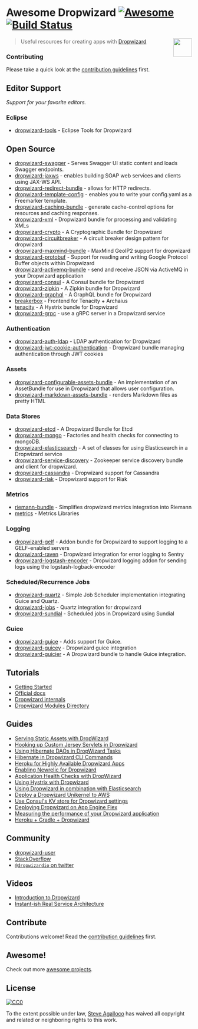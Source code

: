 # Awesome Dropwizard [![Awesome](https://cdn.rawgit.com/sindresorhus/awesome/d7305f38d29fed78fa85652e3a63e154dd8e8829/media/badge.svg)][awesome] [![Build Status](https://img.shields.io/travis/stve/awesome-dropwizard.svg)][travis]

[<img src="https://cdn.rawgit.com/stve/awesome-dropwizard/master/dropwizard-hat.png" align="right" width="50">][dropwizard]

[awesome]: https://github.com/sindresorhus/awesome
[travis]: https://travis-ci.org/stve/awesome-dropwizard
[dropwizard]: http://www.dropwizard.io

> Useful resources for creating apps with [Dropwizard](http://www.dropwizard.io)

### Contributing

Please take a quick look at the [contribution guidelines](CONTRIBUTING.md) first.

## Editor Support

*Support for your favorite editors.*

### Eclipse

* [dropwizard-tools](https://github.com/Tasktop/dropwizard-tools) - Eclipse Tools for Dropwizard

## Open Source

* [dropwizard-swagger](https://github.com/smoketurner/dropwizard-swagger) - Serves Swagger UI static content and loads Swagger endpoints.
* [dropwizard-jaxws](https://github.com/roskart/dropwizard-jaxws) - enables building SOAP web services and clients using JAX-WS API.
* [dropwizard-redirect-bundle](https://github.com/bazaarvoice/dropwizard-redirect-bundle) - allows for HTTP redirects.
* [dropwizard-template-config](https://github.com/tkrille/dropwizard-template-config) - enables you to write your config.yaml as a Freemarker template.
* [dropwizard-caching-bundle](https://github.com/bazaarvoice/dropwizard-caching-bundle) - generate cache-control options for resources and caching responses.
* [dropwizard-xml](https://github.com/yunspace/dropwizard-xml) - Dropwizard bundle for processing and validating XMLs
* [dropwizard-crypto](https://github.com/meltmedia/dropwizard-crypto) - A Cryptographic Bundle for Dropwizard
* [dropwizard-circuitbreaker](https://github.com/mtakaki/dropwizard-circuitbreaker) - A circuit breaker design pattern for dropwizard
* [dropwizard-maxmind-bundle](https://github.com/phaneesh/dropwizard-maxmind-bundle) - MaxMind GeoIP2 support for dropwizard
* [dropwizard-protobuf](https://github.com/dropwizard/dropwizard-protobuf) - Support for reading and writing Google Protocol Buffer objects within Dropwizard
* [dropwizard-activemq-bundle](https://github.com/mbknor/dropwizard-activemq-bundle) - send and receive JSON via ActiveMQ in your Dropwizard application
* [dropwizard-consul](https://github.com/smoketurner/dropwizard-consul) - A Consul bundle for Dropwizard
* [dropwizard-zipkin](https://github.com/smoketurner/dropwizard-zipkin) - A Zipkin bundle for Dropwizard
* [dropwizard-graphql](https://github.com/smoketurner/dropwizard-graphql) - A GraphQL bundle for Dropwizard
* [breakerbox](https://github.com/yammer/breakerbox) - Frontend for Tenacity + Archaius
* [tenacity](https://github.com/yammer/tenacity) - A Hystrix bundle for Dropwizard
* [dropwizard-grpc](https://github.com/msteinhoff/dropwizard-grpc) - use a gRPC server in a Dropwizard service


### Authentication

* [dropwizard-auth-ldap](https://github.com/yammer/dropwizard-auth-ldap) - LDAP authentication for Dropwizard
* [dropwizard-jwt-cookie-authentication](https://github.com/dhatim/dropwizard-jwt-cookie-authentication) - Dropwizard bundle managing authentication through JWT cookies

### Assets

* [dropwizard-configurable-assets-bundle](https://github.com/bazaarvoice/dropwizard-configurable-assets-bundle) - An implementation of an AssetBundle for use in Dropwizard that allows user configuration.
* [dropwizard-markdown-assets-bundle](https://github.com/rnorth/dropwizard-markdown-assets-bundle) - renders Markdown files as pretty HTML

### Data Stores

* [dropwizard-etcd](https://github.com/meltmedia/dropwizard-etcd) - A Dropwizard Bundle for Etcd
* [dropwizard-mongo](https://github.com/eeb/dropwizard-mongo) - Factories and health checks for connecting to mongoDB.
* [dropwizard-elasticsearch](https://github.com/dropwizard/dropwizard-elasticsearch) - A set of classes for using Elasticsearch in a Dropwizard service
* [dropwizard-service-discovery](https://github.com/santanusinha/dropwizard-service-discovery) - Zookeeper service discovery bundle and client for dropwizard.
* [dropwizard-cassandra](https://github.com/composable-systems/dropwizard-cassandra) - Dropwizard support for Cassandra
* [dropwizard-riak](https://github.com/smoketurner/dropwizard-riak) - Dropwizard support for Riak

### Metrics

* [riemann-bundle](https://github.com/phaneesh/riemann-bundle) - Simplifies dropwizard metrics integration into Riemann
* [metrics](http://metrics.dropwizard.io/3.1.0/manual/third-party/) - Metrics Libraries

### Logging

* [dropwizard-gelf](https://github.com/gini/dropwizard-gelf) - Addon bundle for Dropwizard to support logging to a GELF-enabled servers
* [dropwizard-raven](https://github.com/tradier/dropwizard-raven) - Dropwizard integration for error logging to Sentry
* [dropwizard-logstash-encoder](https://github.com/Wikia/dropwizard-logstash-encoder) - Dropwizard logging addon for sending logs using the logstash-logback-encoder

### Scheduled/Recurrence Jobs

* [dropwizard-quartz](https://github.com/jaredstehler/dropwizard-quartz) - Simple Job Scheduler implementation integrating Guice and Quartz.
* [dropwizard-jobs](https://github.com/spinscale/dropwizard-jobs) - Quartz integration for dropwizard
* [dropwizard-sundial](https://github.com/timmolter/dropwizard-sundial) - Scheduled jobs in Dropwizard using Sundial

### Guice

* [dropwizard-guice](https://github.com/HubSpot/dropwizard-guice) - Adds support for Guice.
* [dropwizard-guicey](https://github.com/xvik/dropwizard-guicey) - Dropwizard guice integration
* [dropwizard-guicier](https://github.com/HubSpot/dropwizard-guicier) - A Dropwizard bundle to handle Guice integration.

## Tutorials

* [Getting Started](http://www.dropwizard.io/0.9.2/docs/getting-started.html)
* [Official docs](http://www.dropwizard.io/0.9.2/docs/manual/index.html)
* [Dropwizard internals](http://www.dropwizard.io/0.9.2/docs/manual/internals.html)
* [Dropwizard Modules Directory](http://modules.dropwizard.io/)

## Guides

* [Serving Static Assets with DropWizard](https://spin.atomicobject.com/2014/10/11/serving-static-assets-with-dropwizard/)
* [Hooking up Custom Jersey Servlets in Dropwizard](https://spin.atomicobject.com/2015/03/30/jersey-servlets-dropwizard/)
* [Using Hibernate DAOs in DropWizard Tasks](https://spin.atomicobject.com/2015/02/03/dropwizard-hibernate-dao/)
* [Hibernate in Dropwizard CLI Commands](http://clearthehaze.com/2015/04/hibernate-in-dropwizard-cli-commands/)
* [Heroku for Highly Available Dropwizard Apps](http://techbytes.anuragkapur.com/2015/05/heroku-for-highly-available-dropwizard.html?m=1)
* [Enabling Newrelic for Dropwizard](http://kyleboon.org/blog/2013/09/23/newrelic-for-dropwizard/)
* [Application Health Checks with DropWizard](http://willhamill.com/2014/12/04/application-health-checks-with-dropwizard)
* [Using Hystrix with Dropwizard](http://christopher-batey.blogspot.com/2014/08/using-hystrix-with-dropwizard.html)
* [Using Dropwizard in combination with Elasticsearch](http://www.gridshore.nl/2014/05/15/using-dropwizard-combination-elasticsearch/)
* [Deploy a Dropwizard Unikernel to AWS](https://boxfuse.com/blog/dropwizard-aws.html)
* [Use Consul's KV store for Dropwizard settings](http://blog.remmelt.com/2015/06/09/use-consuls-kv-store-for-dropwizard-settings/)
* [Deploying Dropwizard on App Engine Flex](http://www.aytech.ca/blog/dropwizard-app-engine-flexible-env/)
* [Measuring the performance of your Dropwizard application](http://www.aytech.ca/blog/measuring-performance-dropwizard-application/)
* [Heroku + Gradle + Dropwizard](http://www.aytech.ca/blog/heroku-gradle-dropwizard/)

## Community

* [dropwizard-user](https://groups.google.com/forum/#!forum/dropwizard-user)
* [StackOverflow](http://stackoverflow.com/questions/tagged/dropwizard)
* [`@dropwizardio` on twitter](https://twitter.com/dropwizardio)

## Videos

* [Introduction to Dropwizard](https://www.youtube.com/watch?v=2tSWsjtw0ms)
* [Instant-ish Real Service Architecture](https://vimeo.com/37930578)

## Contribute

Contributions welcome! Read the [contribution guidelines](CONTRIBUTING.md) first.

## Awesome!

Check out more [awesome projects](https://github.com/sindresorhus/awesome).

## License

[![CC0](https://licensebuttons.net/p/zero/1.0/88x31.png)](https://creativecommons.org/publicdomain/zero/1.0/)

To the extent possible under law, [Steve Agalloco](http://beforeitwasround.com) has waived all copyright and related or neighboring rights to this work.
